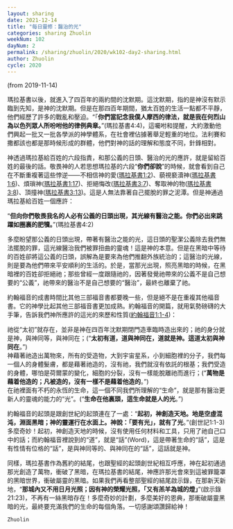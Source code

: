 ```yaml
---
layout: sharing
date: 2021-12-14
title: "每日靈修：醫治的光"
categories: sharing Zhuolin
weekNum: 102
dayNum: 2
permalink: /sharing/zhuolin/2020/wk102-day2-sharing.html
author: Zhuolin
cycle: 2020
---
```

(from 2019-11-14)

瑪拉基書以後，就進入了四百年的兩約間的沈默期。這沈默期，指的是神沒有默示臨到先知，是神的沈默期。但是在那四百年期間，猶太百姓的生活一點都不平靜，他們經歷了許多的戰亂和壓迫。“「**你們當記念我僕人摩西的律法，就是我在何烈山為以色列眾人所吩咐他的律例典章。**”(瑪拉基書4:4)，這囑咐和提醒，大約激動他們興起一批又一批各學派的神學體系，在社會裡佔據著舉足輕重的地位。法利賽和撒都該也都是那時候形成的群體，他們對神的話的理解和態度不同，針鋒相對。  

神透過瑪拉基給百姓的六段指責，和那公義的日頭、醫治的光的應許，就是留給百姓的最後的話。敬畏神的人若思想瑪拉基的六段“**你們卻說**”的時候，就會看到自己在不斷重複著這些悖逆——不相信神的愛([瑪拉基書1:2](https://www.biblegateway.com/quicksearch/?quicksearch=瑪拉基書1%3A2&qs_version=CUVMPT))、藐視褻瀆神([瑪拉基書1:6](https://www.biblegateway.com/quicksearch/?quicksearch=瑪拉基書1%3A6&qs_version=CUVMPT))、煩瑣神([瑪拉基書1:17](https://www.biblegateway.com/quicksearch/?quicksearch=瑪拉基書1%3A17&qs_version=CUVMPT))、拒絕悔改([瑪拉基書3:7](https://www.biblegateway.com/quicksearch/?quicksearch=瑪拉基書3%3A7&qs_version=CUVMPT))、奪取神的物([瑪拉基書3:8](https://www.biblegateway.com/quicksearch/?quicksearch=瑪拉基書3%3A8&qs_version=CUVMPT))、頂撞神([瑪拉基書3:13](https://www.biblegateway.com/quicksearch/?quicksearch=瑪拉基書3%3A13&qs_version=CUVMPT))。這是人無法靠著自己擺脫的罪之泥潭。但是神通過瑪拉基給百姓一個應許：  

“**但向你們敬畏我名的人必有公義的日頭出現，其光線有醫治之能。你們必出來跳躍如圈裏的肥犢。**”(瑪拉基書4:2)  

多麼盼望那公義的日頭出現，帶著有醫治之能的光，這日頭的聖潔公義除去我們無法擺脫的罪，這光線醫治我們被罪扭曲的靈魂！這是神的本意。但是在黑暗中等待的百姓卻將這公義的日頭，誤解為是要來為他們推翻外族統治的；這醫治的光線，則是要為他們帶來平安順利的生活的。於是，當那光出現，照亮黑暗的時候，在黑暗裡的百姓卻拒絕祂；那些曾經一度跟隨祂的，因著發覺祂帶來的公義不是自己想要的“公義”，祂帶來的醫治不是自己想要的“醫治”，最終也離棄了祂。  

約翰福音的成書時間比其他三部福音書都要晚一些，但是絕不是在重複其他福音書。它的神學比起其他三部福音書更加成熟。約翰福音的開篇，就用氣勢磅礴的大手筆，告訴我們神所應許的這光的來歷和性質([約翰福音1:1-4](https://www.biblegateway.com/quicksearch/?quicksearch=約翰福音1%3A1-4&qs_version=CUVMPT))：  

祂從“太初”就存在，並非是神在四百年沈默期閉門造車臨時造出來的；祂的身分就是神，與神同等，與神同在；(“**太初有道，道與神同在，道就是神。這道太初與神同在**。”)  
神藉著祂造出萬物來，所有的受造物，大到宇宙星系，小到細胞裡的分子，我們每一個人的身體髮膚，都是藉著祂造的，沒有祂，我們就沒有依託的根基；我們受造的身體，哪怕是荷爾蒙的變化，細胞的分裂，沒有一樣能脫離祂而進行；(“**萬物是藉着他造的；凡被造的，沒有一樣不是藉着他造的**。”)  
在祂裡面有不朽的永恆的生命，這一個不同我們所理解的“生命”，就是那有醫治更新人的靈魂的能力的“光”。(“**生命在他裏頭，這生命就是人的光**。”)  

約翰福音的起頭是跟創世紀的起頭連在了一處：“**起初，神創造天地。地是空虛混沌，淵面黑暗；神的靈運行在水面上。神說：「要有光」，就有了光**。”(創世記1:1-3) 多麼奇妙！起初，神創造天地的時候，沒有使用任何材料和工具，只用了祂自己口中的話；而約翰福音裡說到的“道”，就是“話”(Word)，這是帶著生命的“話”，這是有性情有位格的“話”，是與神同等的、與神同在的“話”，這話就是神。  

同樣，瑪拉基書作為舊約的結尾，也跟聖經的起頭創世紀相互呼應，神在起初通過那光創造了萬物，衝破了黑暗，在瑪拉基書的結尾，神應許那光會來到這被罪籠罩的黑暗世界，衝破屬靈的黑暗。如果我們再看整部聖經的結尾啟示錄，在那新天新地，“**那城內又不用日月光照；因有神的榮耀光照，「又有羔羊為城的燈」**”(啟示錄21:23)，不再有一絲黑暗存在！多麼奇妙的計劃，多麼美好的恩典，那衝破屬靈黑暗的光，最終要充滿我們的生命的每個角落。一切感謝頌讚歸給神！  

`Zhuolin`  

